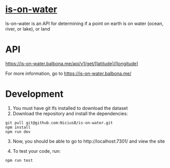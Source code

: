 # [is-on-water](https://is-on-water.balbona.me/)

Is-on-water is an API for determining if a point on earth is on water (ocean, river, or lake), or land


# API
https://is-on-water.balbona.me/api/v1/get/[latitude]/[longitude]

For more information, go to https://is-on-water.balbona.me/

# Development
1. You must have git lfs installed to download the dataset
2. Download the repository and install the dependencies:
```shell
git pull git@github.com:NiciusB/is-on-water.git
npm install
npm run dev
```

3. Now, you should be able to go to http://localhost:7301/ and view the site

4. To test your code, run:
```shell
npm run test
```
